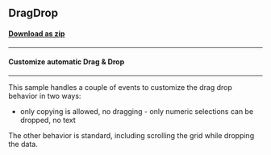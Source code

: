 ## DragDrop
#### [Download as zip](https://grapecity.github.io/DownGit/#/home?url=https://github.com/GrapeCity/ComponentOne-WinForms-Samples/tree/master/NetFramework\FlexGrid\VB\DragDrop)
____
#### Customize automatic Drag & Drop
____
This sample handles a couple of events to customize the drag drop behavior in two ways: 

- only copying is allowed, no dragging - only numeric selections can be dropped, no text 

The other behavior is standard, including scrolling the grid while dropping the data. 